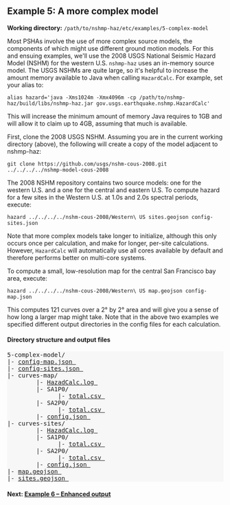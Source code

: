 Example 5: A more complex model
-------------------------------

__Working directory:__ `/path/to/nshmp-haz/etc/examples/5-complex-model`

Most PSHAs involve the use of more complex source models, the components of which might use different ground motion models. For this and ensuing examples, we'll use the 2008 USGS National Seismic Hazard Model (NSHM) for the western U.S. `nshmp-haz` uses an in-memory source model. The USGS NSHMs are quite large, so it's helpful to increase the amount memory available to Java when calling `HazardCalc`. For example, set your alias to:

```Shell
alias hazard='java -Xms1024m -Xmx4096m -cp /path/to/nshmp-haz/build/libs/nshmp-haz.jar gov.usgs.earthquake.nshmp.HazardCalc'
```

This will increase the minimum amount of memory Java requires to 1GB and will allow it to claim up to 4GB, assuming that much is available.

First, clone the 2008 USGS NSHM. Assuming you are in the current working directory (above), the following will create a copy of the model adjacent to nshmp-haz:

```Shell
git clone https://github.com/usgs/nshm-cous-2008.git ../../../../nshmp-model-cous-2008
```

The 2008 NSHM repository contains two source models: one for the western U.S. and a one for the central and eastern U.S. To compute hazard for a few sites in the Western U.S. at 1.0s and 2.0s spectral periods, execute:

```Shell
hazard ../../../../nshm-cous-2008/Western\ US sites.geojson config-sites.json
```

Note that more complex models take longer to initialize, although this only occurs once per calculation, and make for longer, per-site calculations. However, `HazardCalc` will automatically use all cores available by default and therefore performs better on multi-core systems.

To compute a small, low-resolution map for the central San Francisco bay area, execute:

```Shell
hazard ../../../../nshm-cous-2008/Western\ US map.geojson config-map.json
```

This computes 121 curves over a 2° by 2° area and will give you a sense of how long a larger map might take. Note that in the above two examples we specified different output directories in the config files for each calculation.


#### Directory structure and output files

<pre style="background: #f7f7f7">
5-complex-model/
|- <a href="../../example_outputs/5-complex-model/config-map.json">config-map.json </a>
|- <a href="../../example_outputs/5-complex-model/config-sites.json">config-sites.json </a>
|- curves-map/
        |- <a href="../../example_outputs/5-complex-model/curves-map/HazardCalc.log">HazadCalc.log </a>
        |- SA1P0/
              |- <a href="../../example_outputs/5-complex-model/curves-map/SA1P0/total.csv">total.csv </a>
        |- SA2P0/
              |- <a href="../../example_outputs/5-complex-model/curves-map/SA2P0/total.csv">total.csv </a>
        |- <a href="../../example_outputs/5-complex-model/curves-map/config.json">config.json </a>
|- curves-sites/
        |- <a href="../../example_outputs/5-complex-model/curves-sites/HazardCalc.log">HazadCalc.log </a>
        |- SA1P0/
              |- <a href="../../example_outputs/5-complex-model/curves-sites/SA1P0/total.csv">total.csv </a>
        |- SA2P0/
              |- <a href="../../example_outputs/5-complex-model/curves-sites/SA2P0/total.csv">total.csv </a>
        |- <a href="../../example_outputs/5-complex-model/curves-sites/config.json">config.json </a>
|- <a href="../../example_outputs/5-complex-model/map.geojson">map.geojson </a>
|- <a href="../../example_outputs/5-complex-model/sites.geojson">sites.geojson </a>
</pre>


#### Next: [Example 6 – Enhanced output](../6-enhanced-output)
